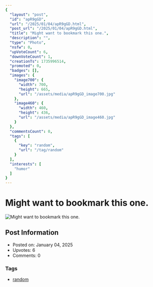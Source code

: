 ```yaml
---
{
  "layout": "post",
  "id": "apR9gGD",
  "url": "/2025/01/04/apR9gGD.html",
  "post_url": "/2025/01/04/apR9gGD.html",
  "title": "Might want to bookmark this one.",
  "description": "",
  "type": "Photo",
  "nsfw": 0,
  "upVoteCount": 6,
  "downVoteCount": 1,
  "creationTs": 1735996514,
  "promoted": 0,
  "badges": [],
  "images": {
    "image700": {
      "width": 700,
      "height": 665,
      "url": "/assets/media/apR9gGD_image700.jpg"
    },
    "image460": {
      "width": 460,
      "height": 436,
      "url": "/assets/media/apR9gGD_image460.jpg"
    }
  },
  "commentsCount": 0,
  "tags": [
    {
      "key": "random",
      "url": "/tag/random"
    }
  ],
  "interests": [
    "humor"
  ]
}
---
```


# Might want to bookmark this one.

![Might want to bookmark this one.](/assets/media/apR9gGD_image700.jpg)

## Post Information

- Posted on: January 04, 2025
- Upvotes: 6
- Comments: 0

### Tags

- [random](/tag/random)
